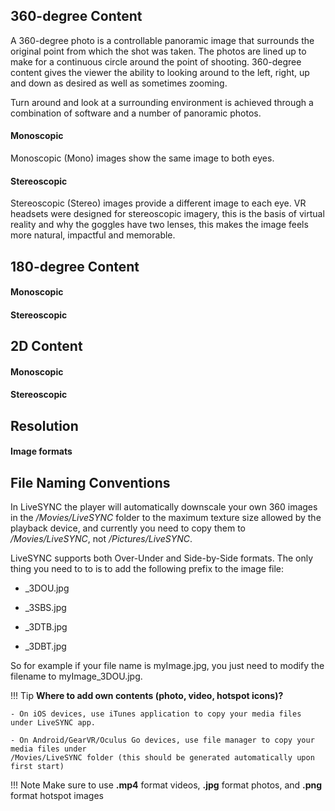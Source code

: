 

## 360-degree Content

A 360-degree photo is a controllable panoramic image that surrounds the original point from which the shot was taken. The photos are lined up to make for a continuous circle around the point of shooting. 360-degree content gives the viewer the ability to looking around to the left, right, up and down as desired as well as sometimes zooming.  

Turn around and look at a surrounding environment is achieved through a combination of software and a number of panoramic photos. 

#### Monoscopic

Monoscopic (Mono) images show the same image to both eyes.

#### Stereoscopic

Stereoscopic (Stereo) images provide a different image to each eye. VR headsets were designed for stereoscopic imagery, this is the basis of virtual reality and why the goggles have two lenses, this makes the image feels more natural, impactful and memorable.

## 180-degree Content

#### Monoscopic

#### Stereoscopic

## 2D Content

#### Monoscopic

#### Stereoscopic

## Resolution
 [comment]: <> (reasonable resolutions)

#### Image formats

## File Naming Conventions

In LiveSYNC the player will automatically downscale your own 360 images in the */Movies/LiveSYNC* folder to the maximum texture size allowed by the playback device, and currently you need to copy them to */Movies/LiveSYNC*, not */Pictures/LiveSYNC*.

LiveSYNC supports both Over-Under and Side-by-Side formats. The only thing you need to to is to add the following prefix to the image file:

   - _3DOU.jpg

   - _3SBS.jpg

   - _3DTB.jpg

   - _3DBT.jpg

So for example if your file name is myImage.jpg, you just need to modify the filename to myImage_3DOU.jpg.

!!! Tip
    **Where to add own contents (photo, video, hotspot icons)?** 
    
    - On iOS devices, use iTunes application to copy your media files under LiveSYNC app.
    
    - On Android/GearVR/Oculus Go devices, use file manager to copy your media files under
    /Movies/LiveSYNC folder (this should be generated automatically upon first start)

!!! Note
     Make sure to use **.mp4** format videos, **.jpg** format photos, and **.png** format hotspot images